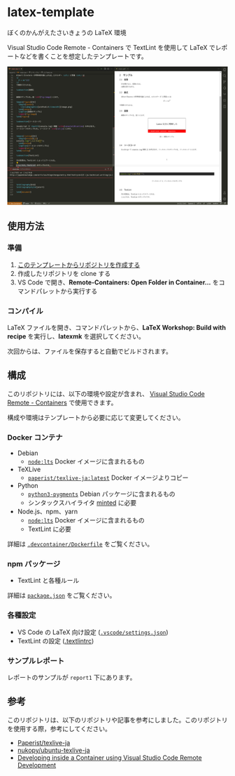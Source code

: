 # latex-template

ぼくのかんがえたさいきょうの LaTeX 環境

Visual Studio Code Remote - Containers で TextLint を使用して LaTeX でレポートなどを書くことを想定したテンプレートです。

![スクリーンショット](screenshot.png)

## 使用方法

### 準備

1. [このテンプレートからリポジトリを作成する](https://docs.github.com/ja/repositories/creating-and-managing-repositories/creating-a-repository-from-a-template)
2. 作成したリポジトリを clone する
3. VS Code で開き、**Remote-Containers: Open Folder in Container...** をコマンドパレットから実行する

### コンパイル

LaTeX ファイルを開き、コマンドパレットから、**LaTeX Workshop: Build with recipe** を実行し、**latexmk** を選択してください。

次回からは、ファイルを保存すると自動でビルドされます。

## 構成

このリポジトリには、以下の環境や設定が含まれ、 [Visual Studio Code Remote - Containers](https://marketplace.visualstudio.com/items?itemName=ms-vscode-remote.remote-containers) で使用できます。

構成や環境はテンプレートから必要に応じて変更してください。

### Docker コンテナ

- Debian
  - [`node:lts`](https://hub.docker.com/_/node/) Docker イメージに含まれるもの
- TeXLive
  - [`paperist/texlive-ja:latest`](https://hub.docker.com/r/paperist/texlive-ja/) Docker イメージよりコピー
- Python
  - [`python3-pygments`](https://packages.debian.org/buster/python3-pygments) Debian パッケージに含まれるもの
  - シンタックスハイライタ [minted](https://ctan.org/pkg/minted) に必要
- Node.js、npm、yarn
  - [`node:lts`](https://hub.docker.com/_/node/) Docker イメージに含まれるもの
  - TextLint に必要

詳細は [`.devcontainer/Dockerfile`](.devcontainer/Dockerfile) をご覧ください。

### npm パッケージ

- TextLint と各種ルール

詳細は [`package.json`](package.json) をご覧ください。

### 各種設定

- VS Code の LaTeX 向け設定 ([`.vscode/settings.json`](.vscode/settings.json))
- TextLint の設定 ([.textlintrc](.textlintrc))

### サンプルレポート

レポートのサンプルが `report1` 下にあります。

## 参考

このリポジトリは、以下のリポジトリや記事を参考にしました。このリポジトリを使用する際，参考にしてください。

- [Paperist/texlive-ja](https://github.com/Paperist/texlive-ja)
- [nukopy/ubuntu-texlive-ja](https://github.com/nukopy/ubuntu-texlive-ja)
- [Developing inside a Container using Visual Studio Code Remote Development](https://code.visualstudio.com/docs/remote/containers)

